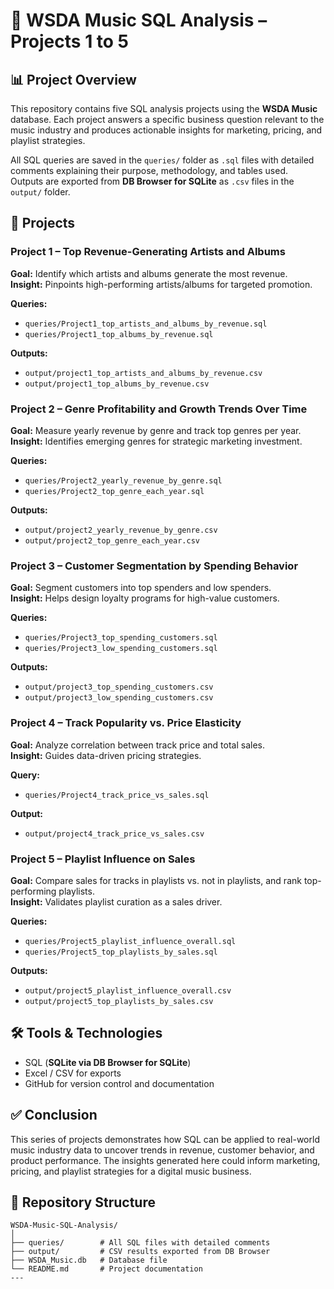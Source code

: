 # 🎵 WSDA Music SQL Analysis – Projects 1 to 5
## 📊 Project Overview  
This repository contains five SQL analysis projects using the **WSDA Music** database. Each project answers a specific business question relevant to the music industry and produces actionable insights for marketing, pricing, and playlist strategies.  

All SQL queries are saved in the `queries/` folder as `.sql` files with detailed comments explaining their purpose, methodology, and tables used.  
Outputs are exported from **DB Browser for SQLite** as `.csv` files in the `output/` folder.  


## 📝 Projects  

### **Project 1 – Top Revenue-Generating Artists and Albums**  
**Goal:** Identify which artists and albums generate the most revenue.  
**Insight:** Pinpoints high-performing artists/albums for targeted promotion.  

**Queries:**  
- `queries/Project1_top_artists_and_albums_by_revenue.sql`  
- `queries/Project1_top_albums_by_revenue.sql`  

**Outputs:**  
- `output/project1_top_artists_and_albums_by_revenue.csv`  
- `output/project1_top_albums_by_revenue.csv`  


### **Project 2 – Genre Profitability and Growth Trends Over Time**  
**Goal:** Measure yearly revenue by genre and track top genres per year.  
**Insight:** Identifies emerging genres for strategic marketing investment.  

**Queries:**  
- `queries/Project2_yearly_revenue_by_genre.sql`  
- `queries/Project2_top_genre_each_year.sql`  

**Outputs:**  
- `output/project2_yearly_revenue_by_genre.csv`  
- `output/project2_top_genre_each_year.csv`  


### **Project 3 – Customer Segmentation by Spending Behavior**  
**Goal:** Segment customers into top spenders and low spenders.  
**Insight:** Helps design loyalty programs for high-value customers.  

**Queries:**  
- `queries/Project3_top_spending_customers.sql`  
- `queries/Project3_low_spending_customers.sql`  

**Outputs:**  
- `output/project3_top_spending_customers.csv`  
- `output/project3_low_spending_customers.csv`  


### **Project 4 – Track Popularity vs. Price Elasticity**  
**Goal:** Analyze correlation between track price and total sales.  
**Insight:** Guides data-driven pricing strategies.  

**Query:**  
- `queries/Project4_track_price_vs_sales.sql`  

**Output:**  
- `output/project4_track_price_vs_sales.csv`  


### **Project 5 – Playlist Influence on Sales**  
**Goal:** Compare sales for tracks in playlists vs. not in playlists, and rank top-performing playlists.  
**Insight:** Validates playlist curation as a sales driver.  

**Queries:**  
- `queries/Project5_playlist_influence_overall.sql`  
- `queries/Project5_top_playlists_by_sales.sql`  

**Outputs:**  
- `output/project5_playlist_influence_overall.csv`  
- `output/project5_top_playlists_by_sales.csv`  


## 🛠 Tools & Technologies  
- SQL (**SQLite via DB Browser for SQLite**)  
- Excel / CSV for exports  
- GitHub for version control and documentation  


## ✅ Conclusion
This series of projects demonstrates how SQL can be applied to real-world music industry data to uncover trends in revenue, customer behavior, and product performance.
The insights generated here could inform marketing, pricing, and playlist strategies for a digital music business.
## 📂 Repository Structure  

```plaintext
WSDA-Music-SQL-Analysis/
│
├── queries/        # All SQL files with detailed comments
├── output/         # CSV results exported from DB Browser
├── WSDA_Music.db   # Database file
└── README.md       # Project documentation
---

